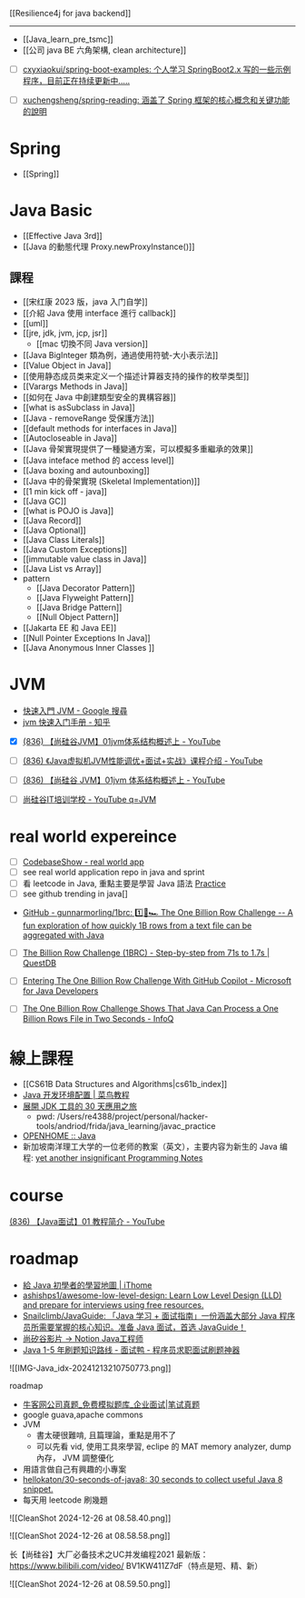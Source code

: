 


[[Resilience4j for java backend]]


---

- [[Java_learn_pre_tsmc]]
- [[公司 java BE 六角架構, clean architecture]]


- [ ] [cxyxiaokui/spring-boot-examples: 个人学习 SpringBoot2.x 写的一些示例程序，目前正在持续更新中.....](https://github.com/cxyxiaokui/spring-boot-examples/tree/master)
- [ ] [xuchengsheng/spring-reading: 涵盖了 Spring 框架的核心概念和关键功能的說明](https://github.com/xuchengsheng/spring-reading?tab=readme-ov-file)





# Spring
- [[Spring]]


# Java Basic
- [[Effective Java 3rd]]
- [[Java 的動態代理 Proxy.newProxyInstance()]]


## 課程
- [[宋红康 2023 版，java 入门自学]]
- [[介紹 Java 使用 interface 進行 callback]]
- [[uml]]
- [[jre, jdk, jvm, jcp, jsr]]
	- [[mac 切換不同 Java version]]
-  [[Java BigInteger 類為例，通過使用符號-大小表示法]]
- [[Value Object in Java]]
- [[使用静态成员类来定义一个描述计算器支持的操作的枚举类型]]
- [[Varargs Methods in Java]]
- [[如何在 Java 中創建類型安全的異構容器]]
- [[what is asSubclass in Java]]
- [[Java - removeRange 受保護方法]]
- [[default methods for interfaces in Java]]
- [[Autocloseable in Java]]
- [[Java 骨架實現提供了一種變通方案，可以模擬多重繼承的效果]]
- [[Java inteface method 的 access level]]
- [[Java boxing and autounboxing]]
- [[Java 中的骨架實現 (Skeletal Implementation)]]
- [[1 min kick off - java]]
- [[Java GC]]
- [[what is POJO is Java]]
- [[Java Record]]
- [[Java Optional]]
- [[Java Class Literals]]
- [[Java Custom Exceptions]]
- [[immutable value class in Java]]
- [[Java List vs Array]]
- pattern
	- [[Java Decorator Pattern]]
	- [[Java Flyweight Pattern]]
	- [[Java Bridge Pattern]]
	- [[Null Object Pattern]]
- [[Jakarta EE 和 Java EE]]
- [[Null Pointer Exceptions In Java]]
- [[Java Anonymous Inner Classes ]]


# JVM
- [快速入門 JVM - Google 搜尋](https://www.google.com/search?q=%E5%BF%AB%E9%80%9F%E5%85%A5%E9%96%80+JVM&rlz=1C5CHFA_enTW1035TW1035&oq=%E5%BF%AB%E9%80%9F%E5%85%A5%E9%96%80+JVM+&gs_lcrp=EgZjaHJvbWUyBggAEEUYOTIHCAEQIRigATIHCAIQIRigATIHCAMQIRiPAjIHCAQQIRiPAtIBCDU2MjJqMGo3qAIAsAIA&sourceid=chrome&ie=UTF-8)
- [jvm 快速入门手册 - 知乎](https://zhuanlan.zhihu.com/p/630864562)
- [x] [(836) 【尚硅谷JVM】01jvm体系结构概述上 - YouTube](https://www.youtube.com/watch?v=BqQW3_1_C48&list=PLmOn9nNkQxJHla2zPAkJGEg7865DFtZZ4&index=1)
- [ ] [(836) 《Java虚拟机JVM性能调优+面试+实战》课程介绍 - YouTube](https://www.youtube.com/watch?v=LJiOYC4U7y0&list=PLR7d89u8O6z9Z7fnb8u6WroQ2RIc3usRo&index=3)
- [ ] [(836) 【尚硅谷 JVM】01jvm 体系结构概述上 - YouTube](https://www.youtube.com/watch?v=BqQW3_1_C48&list=PLmOn9nNkQxJHla2zPAkJGEg7865DFtZZ4)
- [ ] [尚硅谷IT培训学校 - YouTube q=JVM](https://www.youtube.com/@atguigu/search?query=JVM)



# real world expereince
- [ ] [CodebaseShow -  real world app](https://codebase.show/projects/realworld?category=backend&language=java)
- [ ] see real world application repo in java and sprint
- [ ] 看 leetcode in Java, 重點主要是學習 Java 語法 [Practice](https://neetcode.io/practice)
- [ ] see github trending in java[] 

- [GitHub - gunnarmorling/1brc: 1️⃣🐝🏎️ The One Billion Row Challenge -- A fun exploration of how quickly 1B rows from a text file can be aggregated with Java](https://github.com/gunnarmorling/1brc?tab=readme-ov-file#submitting)
- [ ] [The Billion Row Challenge (1BRC) - Step-by-step from 71s to 1.7s | QuestDB](https://questdb.com/blog/billion-row-challenge-step-by-step/)
- [ ] [Entering The One Billion Row Challenge With GitHub Copilot - Microsoft for Java Developers](https://devblogs.microsoft.com/java/entering-the-one-billion-row-challenge-with-github-copilot/)
- [ ] [The One Billion Row Challenge Shows That Java Can Process a One Billion Rows File in Two Seconds - InfoQ](https://www.infoq.com/news/2024/01/1brc-fast-java-processing/)



# 線上課程
- [[CS61B Data Structures and Algorithms|cs61b_index]]
- [Java 开发环境配置 | 菜鸟教程](http://www.runoob.com/java/java-environment-setup.html)
- [展開 JDK 工具的 30 天應用之旅](/a00c3ceadf55449381f0e064dd5496f8)
	- pwd: /Users/re4388/project/personal/hacker-tools/andriod/frida/java_learning/javac_practice
- [OPENHOME :: Java](https://openhome.cc/zh-tw/java/)
- 新加坡南洋理工大学的一位老师的教案（英文），主要内容为新生的 Java 编程: [yet another insignificant Programming Notes](https://www3.ntu.edu.sg/home/ehchua/programming/index.html)




# course


[(836) 【Java面试】01 教程简介 - YouTube](https://www.youtube.com/watch?v=gYgxjVBr3lw&list=PLmOn9nNkQxJFiQl2pYJ7q3bI3cde854zV)



# roadmap
- [給 Java 初學者的學習地圖 | iThome](https://www.ithome.com.tw/article/124269)
- [ashishps1/awesome-low-level-design: Learn Low Level Design (LLD) and prepare for interviews using free resources.](https://github.com/ashishps1/awesome-low-level-design?tab=readme-ov-file)
- [Snailclimb/JavaGuide: 「Java 学习 + 面试指南」一份涵盖大部分 Java 程序员所需要掌握的核心知识。准备 Java 面试，首选 JavaGuide！](https://github.com/Snailclimb/JavaGuide)
- [尚矽谷影片 -> Notion Java工程师](https://www.notion.so/nture4388/Java-16b9df69750f80f69deef7268ea935d8?pvs=4)
- [Java 1-5 年刷题知识路线 - 面试鸭 - 程序员求职面试刷题神器](https://www.mianshiya.com/post/1844945956795772930)



![[IMG-Java_idx-20241213210750773.png]]



roadmap
- [牛客网公司真题\_免费模拟题库\_企业面试|笔试真题](https://www.nowcoder.com/exam/company?questionJobId=10&subTabName=written_page)
- google guava,apache commons
- JVM
	- 書太硬很難啃, 且篇理論，重點是用不了
	- 可以先看 vid, 使用工具來學習, eclipe 的 MAT memory analyzer, dump內存， JVM 調整優化
- 用語言做自己有興趣的小專案
- [hellokaton/30-seconds-of-java8: 30 seconds to collect useful Java 8 snippet.](https://github.com/hellokaton/30-seconds-of-java8)
- 每天用 leetcode 刷幾題

![[CleanShot 2024-12-26 at 08.58.40.png]]

![[CleanShot 2024-12-26 at 08.58.58.png]]

长【尚硅谷】大厂必备技术之UC并发编程2021
最新版：https://www.bilibili.com/video/
BV1KW411Z7dF（特点是短、精、新）

![[CleanShot 2024-12-26 at 08.59.50.png]]




